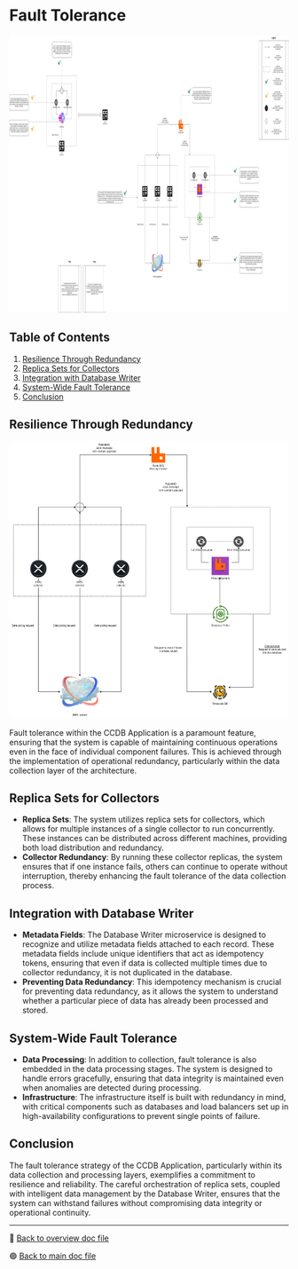 # Fault Tolerance

<img src="../../public/images/architecture/general_arch_v3_2.png" alt="General Architecture" height="500"/>

## Table of Contents

1. [Resilience Through Redundancy](#resilience-through-redundancy)
2. [Replica Sets for Collectors](#replica-sets-for-collectors)
3. [Integration with Database Writer](#integration-with-database-writer)
4. [System-Wide Fault Tolerance](#system-wide-fault-tolerance)
5. [Conclusion](#conclusion)

## Resilience Through Redundancy

<img src="../../public/images/architecture/Robust_collector_v3_2.png" alt="Collector Schema" height="500"/>

Fault tolerance within the CCDB Application is a paramount feature, ensuring that the system is capable of maintaining continuous operations even in the face of individual component failures. This is achieved through the implementation of operational redundancy, particularly within the data collection layer of the architecture.

## Replica Sets for Collectors

-   **Replica Sets**: The system utilizes replica sets for collectors, which allows for multiple instances of a single collector to run concurrently. These instances can be distributed across different machines, providing both load distribution and redundancy.
-   **Collector Redundancy**: By running these collector replicas, the system ensures that if one instance fails, others can continue to operate without interruption, thereby enhancing the fault tolerance of the data collection process.

## Integration with Database Writer

-   **Metadata Fields**: The Database Writer microservice is designed to recognize and utilize metadata fields attached to each record. These metadata fields include unique identifiers that act as idempotency tokens, ensuring that even if data is collected multiple times due to collector redundancy, it is not duplicated in the database.
-   **Preventing Data Redundancy**: This idempotency mechanism is crucial for preventing data redundancy, as it allows the system to understand whether a particular piece of data has already been processed and stored.

## System-Wide Fault Tolerance

-   **Data Processing**: In addition to collection, fault tolerance is also embedded in the data processing stages. The system is designed to handle errors gracefully, ensuring that data integrity is maintained even when anomalies are detected during processing.
-   **Infrastructure**: The infrastructure itself is built with redundancy in mind, with critical components such as databases and load balancers set up in high-availability configurations to prevent single points of failure.

## Conclusion

The fault tolerance strategy of the CCDB Application, particularly within its data collection and processing layers, exemplifies a commitment to resilience and reliability. The careful orchestration of replica sets, coupled with intelligent data management by the Database Writer, ensures that the system can withstand failures without compromising data integrity or operational continuity.

---

🔵 [Back to overview doc file](./overview.md)

🟣 [Back to main doc file](../../README.md)
